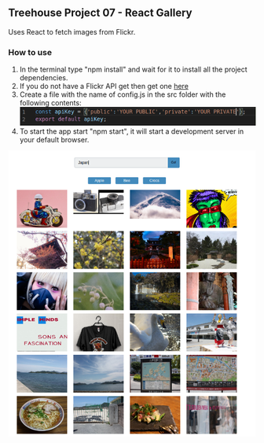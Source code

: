 ## Treehouse Project 07 - React Gallery

Uses React to fetch images from Flickr. 

### How to use
1. In the terminal type "npm install" and wait for it to install all the project dependencies.
2. If you do not have a Flickr API get then get one [here](https://www.flickr.com/services/api/misc.api_keys.html)
3. Create a file with the name of config.js in the src folder with the following contents:
![](sample_config_file.png)
4. To start the app start "npm start", it will start a development server in your default browser.


![](flickr_example.png)
